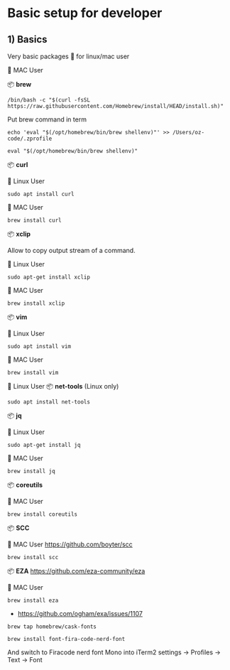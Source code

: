 # Basic setup for developer

## 1) Basics

Very basic packages :hammer: for linux/mac user

🍎 MAC User

📦 **brew**

```console
/bin/bash -c "$(curl -fsSL https://raw.githubusercontent.com/Homebrew/install/HEAD/install.sh)"
```

Put brew command in term

```console
echo 'eval "$(/opt/homebrew/bin/brew shellenv)"' >> /Users/oz-code/.zprofile

eval "$(/opt/homebrew/bin/brew shellenv)"
```

📦 **curl**

🐧 Linux User

```console
sudo apt install curl
```

🍎 MAC User

```console
brew install curl
```

📦 **xclip**

Allow to copy output stream of a command.

🐧 Linux User

```console
sudo apt-get install xclip
```

🍎 MAC User

```console
brew install xclip
```

📦 **vim**

🐧 Linux User

```console
sudo apt install vim
```

🍎 MAC User

```console
brew install vim
```

🐧 Linux User
📦 **net-tools** (Linux only)

```console
sudo apt install net-tools
```

📦 **jq**

🐧 Linux User

```console
sudo apt-get install jq
```

🍎 MAC User

```console
brew install jq
```

📦 **coreutils**

🍎 MAC User

```console
brew install coreutils
```

📦 **SCC**

🍎 MAC User
https://github.com/boyter/scc

```console
brew install scc
```

📦 **EZA**
https://github.com/eza-community/eza

🍎 MAC User

```console
brew install eza
```

+ https://github.com/ogham/exa/issues/1107

```console
brew tap homebrew/cask-fonts

brew install font-fira-code-nerd-font
```

And switch to Firacode nerd font Mono into iTerm2 settings -> Profiles -> Text -> Font
